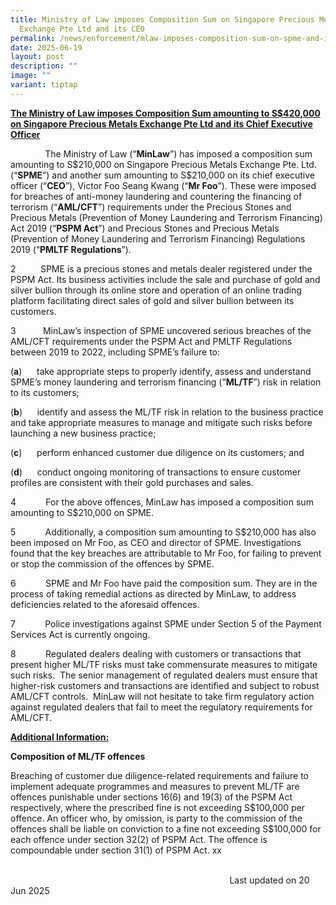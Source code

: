 ```yaml
---
title: Ministry of Law imposes Composition Sum on Singapore Precious Metals
  Exchange Pte Ltd and its CEO
permalink: /news/enforcement/mlaw-imposes-composition-sum-on-spme-and-its-ceo/
date: 2025-06-19
layout: post
description: ""
image: ""
variant: tiptap
---
```

<p><strong><u>The Ministry of Law imposes Composition Sum amounting to S$420,000 on Singapore Precious Metals Exchange Pte Ltd and its Chief Executive Officer</u></strong>
</p>
<p></p>
<p>&nbsp; &nbsp;&nbsp;&nbsp;&nbsp;&nbsp;&nbsp; &nbsp; &nbsp;&nbsp;&nbsp;The
Ministry of Law (“<strong>MinLaw</strong>”) has imposed a composition sum
amounting to S$210,000 on Singapore Precious Metals Exchange Pte. Ltd.
(“<strong>SPME</strong>”) and another sum amounting to S$210,000 on its
chief executive officer (“<strong>CEO</strong>”), Victor Foo Seang Kwang
(“<strong>Mr Foo</strong>”). These were imposed for breaches of anti-money
laundering and countering the financing of terrorism (“<strong>AML/CFT</strong>”)
requirements under the Precious Stones and Precious Metals (Prevention
of Money Laundering and Terrorism Financing) Act 2019 (“<strong>PSPM Act</strong>”)
and Precious Stones and Precious Metals (Prevention of Money Laundering
and Terrorism Financing) Regulations 2019 (“<strong>PMLTF Regulations</strong>”).</p>
<p>2&nbsp;&nbsp;&nbsp;&nbsp;&nbsp;&nbsp;&nbsp;&nbsp;&nbsp; SPME is a precious
stones and metals dealer registered under the PSPM Act. Its business activities
include the sale and purchase of gold and silver bullion through its online
store and operation of an online trading platform facilitating direct sales
of gold and silver bullion between its customers.</p>
<p></p>
<p>3&nbsp;&nbsp;&nbsp;&nbsp;&nbsp;&nbsp;&nbsp;&nbsp;&nbsp;&nbsp;&nbsp;MinLaw’s
inspection of SPME uncovered serious breaches of the AML/CFT requirements
under the PSPM Act and PMLTF Regulations between 2019 to 2022, including
SPME’s failure to:&nbsp;</p>
<p></p>
<p>(<strong>a</strong>)&nbsp;&nbsp;&nbsp;&nbsp;&nbsp; take appropriate steps
to properly identify, assess and understand SPME’s money laundering and
terrorism financing (“<strong>ML/TF</strong>”) risk in relation to its
customers;</p>
<p></p>
<p>(<strong>b</strong>)&nbsp;&nbsp;&nbsp;&nbsp;&nbsp; identify and assess
the ML/TF risk in relation to the business practice and take appropriate
measures to manage and mitigate such risks before launching a new business
practice;</p>
<p></p>
<p>(<strong>c</strong>)&nbsp;&nbsp;&nbsp;&nbsp;&nbsp; perform enhanced customer
due diligence on its customers; and</p>
<p></p>
<p>(<strong>d</strong>)&nbsp;&nbsp;&nbsp;&nbsp;&nbsp; conduct ongoing monitoring
of transactions to ensure customer profiles are consistent with their gold
purchases and sales.</p>
<p></p>
<p>4&nbsp;&nbsp;&nbsp;&nbsp;&nbsp;&nbsp;&nbsp;&nbsp;&nbsp;&nbsp;&nbsp;&nbsp;For
the above offences, MinLaw has imposed a composition sum amounting to S$210,000
on SPME.</p>
<p></p>
<p>5&nbsp;&nbsp;&nbsp;&nbsp;&nbsp;&nbsp;&nbsp;&nbsp;&nbsp;&nbsp;&nbsp;&nbsp;Additionally,
a composition sum amounting to S$210,000 has also been imposed on Mr Foo,
as CEO and director of SPME. Investigations found that the key breaches
are attributable to Mr Foo, for failing to prevent or stop the commission
of the offences by SPME.&nbsp;</p>
<p></p>
<p>6&nbsp;&nbsp;&nbsp;&nbsp;&nbsp;&nbsp;&nbsp;&nbsp;&nbsp;&nbsp;&nbsp;&nbsp;SPME
and Mr Foo have paid the composition sum. They are in the process of taking
remedial actions as directed by MinLaw, to address deficiencies related
to the aforesaid offences.</p>
<p></p>
<p>7&nbsp;&nbsp;&nbsp;&nbsp;&nbsp;&nbsp;&nbsp;&nbsp;&nbsp;&nbsp;&nbsp;&nbsp;Police
investigations against SPME under Section 5 of the Payment Services Act
is currently ongoing.</p>
<p></p>
<p>8&nbsp;&nbsp;&nbsp;&nbsp;&nbsp;&nbsp;&nbsp;&nbsp;&nbsp;&nbsp;&nbsp;&nbsp;Regulated
dealers dealing with customers or transactions that present higher ML/TF
risks must take commensurate measures to mitigate such risks.&nbsp; The
senior management of regulated dealers must ensure that higher-risk customers
and transactions are identified and subject to robust AML/CFT controls.&nbsp;
MinLaw will not hesitate to take firm regulatory action against regulated
dealers that fail to meet the regulatory requirements for AML/CFT.&nbsp;&nbsp;&nbsp;&nbsp;&nbsp;&nbsp;&nbsp;&nbsp;&nbsp;&nbsp;&nbsp;&nbsp;&nbsp;&nbsp;&nbsp;&nbsp;&nbsp;</p>
<p><strong><u>Additional Information:</u></strong>
</p>
<p></p>
<p><strong>Composition of ML/TF offences</strong>
</p>
<p></p>
<p>Breaching of customer due diligence-related requirements and failure to
implement adequate programmes and measures to prevent ML/TF are offences
punishable under sections 16(6) and 19(3) of the PSPM Act respectively,
where the prescribed fine is not exceeding S$100,000 per offence. An officer
who, by omission, is party to the commission of the offences shall be liable
on conviction to a fine not exceeding S$100,000 for each offence under
section 32(2) of PSPM Act. The offence is compoundable under section 31(1)
of PSPM Act. xx</p>
<p>&nbsp;&nbsp;&nbsp; &nbsp;&nbsp;&nbsp;&nbsp;&nbsp;&nbsp;&nbsp;&nbsp;&nbsp;&nbsp;&nbsp;&nbsp;&nbsp;&nbsp;&nbsp;&nbsp;&nbsp;&nbsp;&nbsp;&nbsp;&nbsp;&nbsp;&nbsp;&nbsp;&nbsp;&nbsp;&nbsp;&nbsp;&nbsp;&nbsp;&nbsp;&nbsp;&nbsp;&nbsp;&nbsp;&nbsp;&nbsp;&nbsp;&nbsp;&nbsp;&nbsp;&nbsp;&nbsp;&nbsp;&nbsp;&nbsp;&nbsp;&nbsp;&nbsp;&nbsp;&nbsp;&nbsp;&nbsp;&nbsp;&nbsp;&nbsp;&nbsp;&nbsp;&nbsp;&nbsp;&nbsp;&nbsp;&nbsp;&nbsp;
&nbsp;&nbsp;&nbsp;&nbsp;&nbsp;&nbsp;&nbsp;&nbsp;&nbsp;&nbsp;&nbsp;&nbsp;&nbsp;&nbsp;&nbsp;&nbsp;&nbsp;&nbsp;&nbsp;&nbsp;&nbsp;&nbsp;&nbsp;&nbsp;&nbsp;&nbsp;&nbsp;&nbsp;&nbsp;&nbsp;&nbsp;&nbsp;&nbsp;&nbsp;&nbsp;&nbsp;&nbsp;&nbsp;&nbsp;&nbsp;&nbsp;&nbsp;&nbsp;&nbsp;&nbsp;&nbsp;&nbsp;&nbsp;&nbsp;&nbsp;&nbsp;&nbsp;&nbsp;&nbsp;&nbsp;&nbsp;&nbsp;&nbsp;&nbsp;&nbsp;&nbsp;&nbsp;&nbsp;&nbsp;&nbsp;&nbsp;&nbsp;&nbsp;&nbsp;&nbsp;&nbsp;&nbsp;&nbsp;&nbsp;&nbsp;&nbsp;&nbsp;
&nbsp;&nbsp;&nbsp;&nbsp;&nbsp;&nbsp;&nbsp;&nbsp;&nbsp;&nbsp;&nbsp;Last
updated on 20 Jun 2025</p>